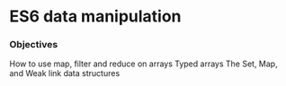 # ES6 data manipulation

### Objectives
How to use map, filter and reduce on arrays
Typed arrays
The Set, Map, and Weak link data structures
